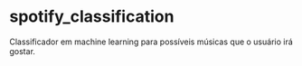 # spotify_classification
Classificador em machine learning para possíveis músicas que o usuário irá gostar.

